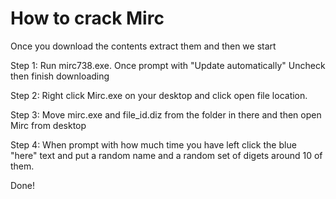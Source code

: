 # How to crack Mirc

Once you download the contents extract them and then we start

Step 1: Run mirc738.exe. Once prompt with "Update automatically" Uncheck then finish downloading

Step 2: Right click Mirc.exe on your desktop and click open file location.

Step 3: Move mirc.exe and file_id.diz from the folder in there and then open Mirc from desktop

Step 4: When prompt with how much time you have left click the blue "here" text and put a random name and a random set of digets around 10 of them. 

Done!
